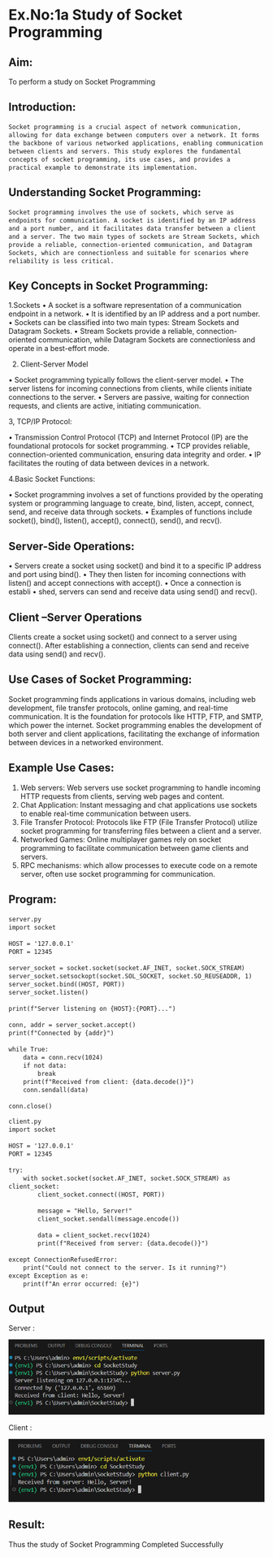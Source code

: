 # Ex.No:1a  			Study of Socket Programming

## Aim: 
To perform a study on Socket Programming
## Introduction:

 	Socket programming is a crucial aspect of network communication, allowing for data exchange between computers over a network. It forms the backbone of various networked applications, enabling communication between clients and servers. This study explores the fundamental concepts of socket programming, its use cases, and provides a practical example to demonstrate its implementation.
## Understanding Socket Programming:
	Socket programming involves the use of sockets, which serve as endpoints for communication. A socket is identified by an IP address and a port number, and it facilitates data transfer between a client and a server. The two main types of sockets are Stream Sockets, which provide a reliable, connection-oriented communication, and Datagram Sockets, which are connectionless and suitable for scenarios where reliability is less critical.
## Key Concepts in Socket Programming:
1.Sockets
•	A socket is a software representation of a communication endpoint in a network.
•	It is identified by an IP address and a port number.
•	Sockets can be classified into two main types: Stream Sockets and Datagram Sockets.
•	Stream Sockets provide a reliable, connection-oriented communication, while Datagram Sockets are connectionless and operate in a best-effort mode.

2. Client-Server Model

•	Socket programming typically follows the client-server model.
•	The server listens for incoming connections from clients, while clients initiate connections to the server.
•	Servers are passive, waiting for connection requests, and clients are active, initiating communication.

3, TCP/IP Protocol:

•	Transmission Control Protocol (TCP) and Internet Protocol (IP) are the foundational protocols for socket programming.
•	TCP provides reliable, connection-oriented communication, ensuring data integrity and order.
•	IP facilitates the routing of data between devices in a network.

4.Basic Socket Functions:

•	Socket programming involves a set of functions provided by the operating system or programming language to create, bind, listen, accept, connect, send, and receive data through sockets.
•	Examples of functions include socket(), bind(), listen(), accept(), connect(), send(), and recv().

## Server-Side Operations:

•	Servers create a socket using socket() and bind it to a specific IP address and port using bind().
•	They then listen for incoming connections with listen() and accept connections with accept().
•	Once a connection is establi
•	shed, servers can send and receive data using send() and recv().

## Client –Server Operations

Clients create a socket using socket() and connect to a server using connect().
After establishing a connection, clients can send and receive data using send() and recv().

## Use Cases of Socket Programming:
Socket programming finds applications in various domains, including web development, file transfer protocols, online gaming, and real-time communication. It is the foundation for protocols like HTTP, FTP, and SMTP, which power the internet. Socket programming enables the development of both server and client applications, facilitating the exchange of information between devices in a networked environment.
## Example Use Cases:

1.	Web servers: Web servers use socket programming to handle incoming HTTP requests from clients, serving web pages and content.
2.	Chat Application: Instant messaging and chat applications use sockets to enable real-time communication between users.
3.	File Transfer Protocol: Protocols like FTP (File Transfer Protocol) utilize socket programming for transferring files between a client and a server.
4.	Networked Games: Online multiplayer games rely on socket programming to facilitate communication between game clients and servers.
5.	RPC mechanisms: which allow processes to execute code on a remote server, often use socket programming for communication.

## Program:

```
server.py
import socket

HOST = '127.0.0.1'  
PORT = 12345  

server_socket = socket.socket(socket.AF_INET, socket.SOCK_STREAM)
server_socket.setsockopt(socket.SOL_SOCKET, socket.SO_REUSEADDR, 1)  
server_socket.bind((HOST, PORT))
server_socket.listen()

print(f"Server listening on {HOST}:{PORT}...")

conn, addr = server_socket.accept()
print(f"Connected by {addr}")

while True:
    data = conn.recv(1024)
    if not data:
        break
    print(f"Received from client: {data.decode()}")
    conn.sendall(data)  

conn.close()
```

```
client.py
import socket

HOST = '127.0.0.1'  
PORT = 12345        

try:
    with socket.socket(socket.AF_INET, socket.SOCK_STREAM) as client_socket:
        client_socket.connect((HOST, PORT))
        
        message = "Hello, Server!"
        client_socket.sendall(message.encode())
        
        data = client_socket.recv(1024)
        print(f"Received from server: {data.decode()}")

except ConnectionRefusedError:
    print("Could not connect to the server. Is it running?")
except Exception as e:
    print(f"An error occurred: {e}")
```
## Output

Server : 

![alt text](<Screenshot 2025-05-20 111006.png>)

Client : 

![alt text](<Screenshot 2025-05-20 111013.png>)

## Result:
Thus the study of Socket Programming Completed Successfully
